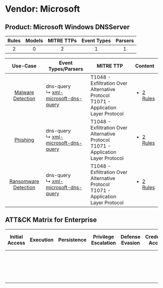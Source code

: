 Vendor: Microsoft
=================
Product: Microsoft Windows DNSServer
------------------------------------
| Rules | Models | MITRE TTPs | Event Types | Parsers |
|:-----:|:------:|:----------:|:-----------:|:-------:|
|   2   |   0    |     2      |      1      |    1    |

|                               Use-Case                               | Event Types/Parsers                                                                              | MITRE TTP                                                                                | Content                                                                                                     |
|:--------------------------------------------------------------------:| ------------------------------------------------------------------------------------------------ | ---------------------------------------------------------------------------------------- | ----------------------------------------------------------------------------------------------------------- |
|    [Malware Detection](../../../UseCases/uc_malware_detection.md)    |  dns-query<br> ↳ [xml-microsoft-dns-query](Parsers/parserContent_xml-microsoft-dns-query.md)<br> | T1048 - Exfiltration Over Alternative Protocol<br>T1071 - Application Layer Protocol<br> | [<ul><li>2 Rules</li></ul>](Rules_Models/r_m_microsoft_microsoft_windows_dnsserver_Malware_Detection.md)    |
|             [Phishing](../../../UseCases/uc_phishing.md)             |  dns-query<br> ↳ [xml-microsoft-dns-query](Parsers/parserContent_xml-microsoft-dns-query.md)<br> | T1048 - Exfiltration Over Alternative Protocol<br>T1071 - Application Layer Protocol<br> | [<ul><li>2 Rules</li></ul>](Rules_Models/r_m_microsoft_microsoft_windows_dnsserver_Phishing.md)             |
| [Ransomware Detection](../../../UseCases/uc_ransomware_detection.md) |  dns-query<br> ↳ [xml-microsoft-dns-query](Parsers/parserContent_xml-microsoft-dns-query.md)<br> | T1048 - Exfiltration Over Alternative Protocol<br>T1071 - Application Layer Protocol<br> | [<ul><li>2 Rules</li></ul>](Rules_Models/r_m_microsoft_microsoft_windows_dnsserver_Ransomware_Detection.md) |

ATT&CK Matrix for Enterprise
----------------------------
| Initial Access | Execution | Persistence | Privilege Escalation | Defense Evasion | Credential Access | Discovery | Lateral Movement | Collection | Command and Control                                                             | Exfiltration                                                                                | Impact |
| -------------- | --------- | ----------- | -------------------- | --------------- | ----------------- | --------- | ---------------- | ---------- | ------------------------------------------------------------------------------- | ------------------------------------------------------------------------------------------- | ------ |
|                |           |             |                      |                 |                   |           |                  |            | [Application Layer Protocol](https://attack.mitre.org/techniques/T1071)<br><br> | [Exfiltration Over Alternative Protocol](https://attack.mitre.org/techniques/T1048)<br><br> |        |